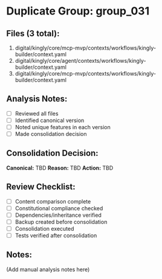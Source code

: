 # Duplicate Group: group_031

## Files (3 total):
1. digital/kingly/core/mcp-mvp/contexts/workflows/kingly-builder/context.yaml
2. digital/kingly/core/agent/contexts/workflows/kingly-builder/context.yaml
3. digital/kingly/core/mcp-mvp/contexts/workflows/kingly-builder/context.yaml

## Analysis Notes:
- [ ] Reviewed all files
- [ ] Identified canonical version
- [ ] Noted unique features in each version
- [ ] Made consolidation decision

## Consolidation Decision:
**Canonical:** TBD
**Reason:** TBD
**Action:** TBD

## Review Checklist:
- [ ] Content comparison complete
- [ ] Constitutional compliance checked
- [ ] Dependencies/inheritance verified
- [ ] Backup created before consolidation
- [ ] Consolidation executed
- [ ] Tests verified after consolidation

## Notes:
(Add manual analysis notes here)
